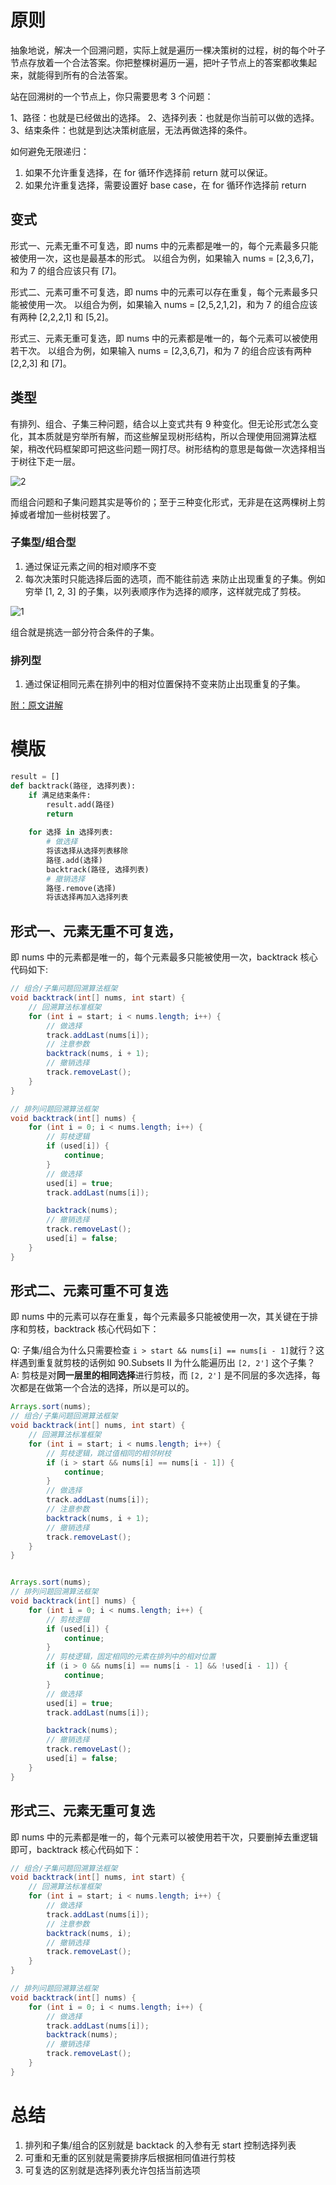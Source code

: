 # 原则 

抽象地说，解决一个回溯问题，实际上就是遍历一棵决策树的过程，树的每个叶子节点存放着一个合法答案。你把整棵树遍历一遍，把叶子节点上的答案都收集起来，就能得到所有的合法答案。

站在回溯树的一个节点上，你只需要思考 3 个问题：

1、路径：也就是已经做出的选择。
2、选择列表：也就是你当前可以做的选择。
3、结束条件：也就是到达决策树底层，无法再做选择的条件。

如何避免无限递归：
1. 如果不允许重复选择，在 for 循环作选择前 return 就可以保证。
2. 如果允许重复选择，需要设置好 base case，在 for 循环作选择前 return

## 变式

形式一、元素无重不可复选，即 nums 中的元素都是唯一的，每个元素最多只能被使用一次，这也是最基本的形式。
以组合为例，如果输入 nums = [2,3,6,7]，和为 7 的组合应该只有 [7]。

形式二、元素可重不可复选，即 nums 中的元素可以存在重复，每个元素最多只能被使用一次。
以组合为例，如果输入 nums = [2,5,2,1,2]，和为 7 的组合应该有两种 [2,2,2,1] 和 [5,2]。

形式三、元素无重可复选，即 nums 中的元素都是唯一的，每个元素可以被使用若干次。
以组合为例，如果输入 nums = [2,3,6,7]，和为 7 的组合应该有两种 [2,2,3] 和 [7]。

## 类型

有排列、组合、子集三种问题，结合以上变式共有 9 种变化。但无论形式怎么变化，其本质就是穷举所有解，而这些解呈现树形结构，所以合理使用回溯算法框架，稍改代码框架即可把这些问题一网打尽。树形结构的意思是每做一次选择相当于树往下走一层。

![2](2.jpeg)

而组合问题和子集问题其实是等价的；至于三种变化形式，无非是在这两棵树上剪掉或者增加一些树枝罢了。

### 子集型/组合型

1. 通过保证元素之间的相对顺序不变
2. 每次决策时只能选择后面的选项，而不能往前选
来防止出现重复的子集。例如穷举 [1, 2, 3] 的子集，以列表顺序作为选择的顺序，这样就完成了剪枝。

![1](1.jpeg)

组合就是挑选一部分符合条件的子集。

### 排列型

1. 通过保证相同元素在排列中的相对位置保持不变来防止出现重复的子集。

[附：原文讲解](https://github.com/labuladong/fucking-algorithm/blob/master/高频面试系列/子集排列组合.md)

# 模版

```python
result = []
def backtrack(路径, 选择列表):
    if 满足结束条件:
        result.add(路径)
        return
    
    for 选择 in 选择列表:
        # 做选择
        将该选择从选择列表移除
        路径.add(选择)
        backtrack(路径, 选择列表)
        # 撤销选择
        路径.remove(选择)
        将该选择再加入选择列表
```

## 形式一、元素无重不可复选，

即 nums 中的元素都是唯一的，每个元素最多只能被使用一次，backtrack 核心代码如下:

```java
// 组合/子集问题回溯算法框架
void backtrack(int[] nums, int start) {
    // 回溯算法标准框架
    for (int i = start; i < nums.length; i++) {
        // 做选择
        track.addLast(nums[i]);
        // 注意参数
        backtrack(nums, i + 1);
        // 撤销选择
        track.removeLast();
    }
}

// 排列问题回溯算法框架
void backtrack(int[] nums) {
    for (int i = 0; i < nums.length; i++) {
        // 剪枝逻辑
        if (used[i]) {
            continue;
        }
        // 做选择
        used[i] = true;
        track.addLast(nums[i]);

        backtrack(nums);
        // 撤销选择
        track.removeLast();
        used[i] = false;
    }
}
```

## 形式二、元素可重不可复选

即 nums 中的元素可以存在重复，每个元素最多只能被使用一次，其关键在于排序和剪枝，backtrack 核心代码如下：

Q: 子集/组合为什么只需要检查 `i > start && nums[i] == nums[i - 1]`就行？这样遇到重复就剪枝的话例如 90.Subsets II 为什么能遍历出 `[2, 2']` 这个子集？
A: 剪枝是对**同一层里的相同选择**进行剪枝，而 `[2, 2']` 是不同层的多次选择，每次都是在做第一个合法的选择，所以是可以的。

```java
Arrays.sort(nums);
// 组合/子集问题回溯算法框架
void backtrack(int[] nums, int start) {
    // 回溯算法标准框架
    for (int i = start; i < nums.length; i++) {
        // 剪枝逻辑，跳过值相同的相邻树枝
        if (i > start && nums[i] == nums[i - 1]) {
            continue;
        }
        // 做选择
        track.addLast(nums[i]);
        // 注意参数
        backtrack(nums, i + 1);
        // 撤销选择
        track.removeLast();
    }
}


Arrays.sort(nums);
// 排列问题回溯算法框架
void backtrack(int[] nums) {
    for (int i = 0; i < nums.length; i++) {
        // 剪枝逻辑
        if (used[i]) {
            continue;
        }
        // 剪枝逻辑，固定相同的元素在排列中的相对位置
        if (i > 0 && nums[i] == nums[i - 1] && !used[i - 1]) {
            continue;
        }
        // 做选择
        used[i] = true;
        track.addLast(nums[i]);

        backtrack(nums);
        // 撤销选择
        track.removeLast();
        used[i] = false;
    }
}
```

## 形式三、元素无重可复选

即 nums 中的元素都是唯一的，每个元素可以被使用若干次，只要删掉去重逻辑即可，backtrack 核心代码如下：

```java
// 组合/子集问题回溯算法框架
void backtrack(int[] nums, int start) {
    // 回溯算法标准框架
    for (int i = start; i < nums.length; i++) {
        // 做选择
        track.addLast(nums[i]);
        // 注意参数
        backtrack(nums, i);
        // 撤销选择
        track.removeLast();
    }
}

// 排列问题回溯算法框架
void backtrack(int[] nums) {
    for (int i = 0; i < nums.length; i++) {
        // 做选择
        track.addLast(nums[i]);
        backtrack(nums);
        // 撤销选择
        track.removeLast();
    }
}
```

# 总结

1. 排列和子集/组合的区别就是 backtack 的入参有无 start 控制选择列表
2. 可重和无重的区别就是需要排序后根据相同值进行剪枝
3. 可复选的区别就是选择列表允许包括当前选项